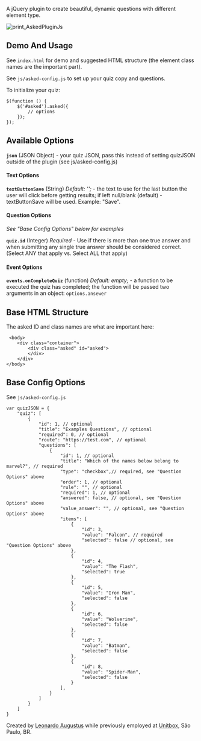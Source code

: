A jQuery plugin to create beautiful, dynamic questions with different element type.

![print_AskedPluginJs](https://user-images.githubusercontent.com/62160298/201652928-f4227a52-9452-4a0d-a8b7-2b4c09cd1300.png)

## Demo And Usage

See `index.html` for demo and suggested HTML structure (the element class names are the important part).

See `js/asked-config.js` to set up your quiz copy and questions.


To initialize your quiz:

    $(function () {
        $('#asked').asked({
            // options
        });
    });


## Available Options

**`json`** (JSON Object) - your quiz JSON, pass this instead of setting quizJSON outside of the plugin (see js/asked-config.js)


#### Text Options

**`textButtonSave`** (String) *Default: '';* - the text to use for the last button the user will click before getting results; if left null/blank (default) - textButtonSave will be used. Example: "Save".


#### Question Options

*See "Base Config Options" below for examples*

**`quiz.id`** (Integer) *Required*  - Use if there is more than one true answer and when submitting any single true answer should be considered correct.  (Select ANY that apply vs. Select ALL that apply)


#### Event Options

**`events.onCompleteQuiz`** (function) *Default: empty;* - a function to be executed the quiz has completed; the function will be passed two arguments in an object: <code>options.ansewer</code>


## Base HTML Structure

The asked ID and class names are what are important here:

     <body>
        <div class="container">
            <div class="asked" id="asked">
            </div>
        </div>
    </body>


## Base Config Options

See `js/asked-config.js`

```
var quizJSON = {
    "quiz": [
        {
            "id": 1, // optional  
            "title": "Examples Questions", // optional
            "required": 0, // optional
            "route": "https://test.com", // optional
            "questions": [
                {
                    "id": 1, // optional
                    "title": "Which of the names below belong to marvel?", // required
                    "type": "checkbox",// required, see "Question Options" above
                    "order": 1, // optional
                    "rule": "", // optional
                    "required": 1, // optional
                    "answered": false, // optional, see "Question Options" above
                    "value_answer": "", // optional, see "Question Options" above
                    "items": [
                        {
                            "id": 3,
                            "value": "Falcon", // required
                            "selected": false // optional, see "Question Options" above
                        },
                        {
                            "id": 4,
                            "value": "The Flash",
                            "selected": true
                        },
                        {
                            "id": 5,
                            "value": "Iron Man",
                            "selected": false
                        },
                        {
                            "id": 6,
                            "value": "Wolverine",
                            "selected": false
                        },
                        {
                            "id": 7,
                            "value": "Batman",
                            "selected": false
                        },
                        {
                            "id": 8,
                            "value": "Spider-Man",
                            "selected": false
                        }
                    ],
                }
            ]
        }
    ]
}    
```
Created by [Leonardo Augustus](https://linktr.ee/unitbox) while previously employed at [Unitbox](http://unitbox.com.br), São Paulo, BR.
